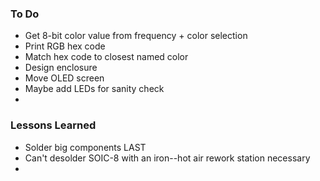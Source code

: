 ### To Do
- Get 8-bit color value from frequency + color selection
- Print RGB hex code
- Match hex code to closest named color
- Design enclosure
- Move OLED screen
- Maybe add LEDs for sanity check
- 

### Lessons Learned
- Solder big components LAST
- Can't desolder SOIC-8 with an iron--hot air rework station necessary
- 
